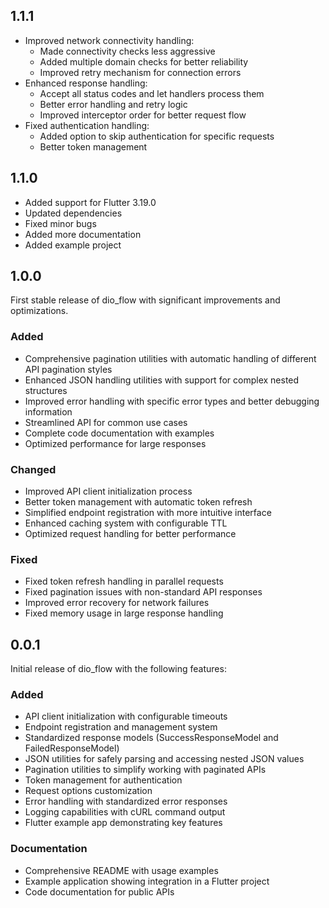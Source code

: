 ## 1.1.1

* Improved network connectivity handling:
  * Made connectivity checks less aggressive
  * Added multiple domain checks for better reliability
  * Improved retry mechanism for connection errors
* Enhanced response handling:
  * Accept all status codes and let handlers process them
  * Better error handling and retry logic
  * Improved interceptor order for better request flow
* Fixed authentication handling:
  * Added option to skip authentication for specific requests
  * Better token management

## 1.1.0

* Added support for Flutter 3.19.0
* Updated dependencies
* Fixed minor bugs
* Added more documentation
* Added example project

## 1.0.0

First stable release of dio_flow with significant improvements and optimizations.

### Added
- Comprehensive pagination utilities with automatic handling of different API pagination styles
- Enhanced JSON handling utilities with support for complex nested structures
- Improved error handling with specific error types and better debugging information
- Streamlined API for common use cases
- Complete code documentation with examples
- Optimized performance for large responses

### Changed
- Improved API client initialization process
- Better token management with automatic token refresh
- Simplified endpoint registration with more intuitive interface
- Enhanced caching system with configurable TTL
- Optimized request handling for better performance

### Fixed
- Fixed token refresh handling in parallel requests
- Fixed pagination issues with non-standard API responses
- Improved error recovery for network failures
- Fixed memory usage in large response handling

## 0.0.1

Initial release of dio_flow with the following features:

### Added
- API client initialization with configurable timeouts
- Endpoint registration and management system
- Standardized response models (SuccessResponseModel and FailedResponseModel)
- JSON utilities for safely parsing and accessing nested JSON values
- Pagination utilities to simplify working with paginated APIs
- Token management for authentication
- Request options customization
- Error handling with standardized error responses
- Logging capabilities with cURL command output
- Flutter example app demonstrating key features

### Documentation
- Comprehensive README with usage examples
- Example application showing integration in a Flutter project
- Code documentation for public APIs
